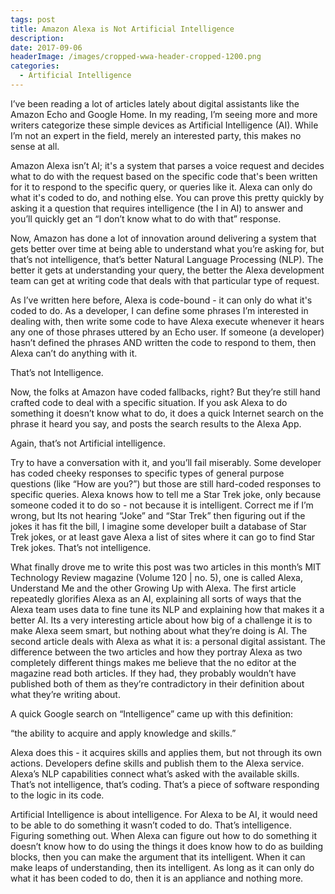 ```yaml
---
tags: post
title: Amazon Alexa is Not Artificial Intelligence
description: 
date: 2017-09-06
headerImage: /images/cropped-wwa-header-cropped-1200.png
categories: 
  - Artificial Intelligence
---
```


I’ve been reading a lot of articles lately about digital assistants like the Amazon Echo and Google Home. In my reading, I’m seeing more and more writers categorize these simple devices as Artificial Intelligence (AI). While I’m not an expert in the field, merely an interested party, this makes no sense at all.

Amazon Alexa isn’t AI; it's a system that parses a voice request and decides what to do with the request based on the specific code that's been written for it to respond to the specific query, or queries like it. Alexa can only do what it's coded to do, and nothing else. You can prove this pretty quickly by asking it a question that requires intelligence (the I in AI) to answer and you’ll quickly get an “I don’t know what to do with that” response.

Now, Amazon has done a lot of innovation around delivering a system that gets better over time at being able to understand what you’re asking for, but that’s not intelligence, that’s better Natural Language Processing (NLP). The better it gets at understanding your query, the better the Alexa development team can get at writing code that deals with that particular type of request.

As I’ve written here before, Alexa is code-bound - it can only do what it's coded to do. As a developer, I can define some phrases I’m interested in dealing with, then write some code to have Alexa execute whenever it hears any one of those phrases uttered by an Echo user. If someone (a developer) hasn’t defined the phrases AND written the code to respond to them, then Alexa can’t do anything with it.

That’s not Intelligence.

Now, the folks at Amazon have coded fallbacks, right? But they’re still hand crafted code to deal with a specific situation. If you ask Alexa to do something it doesn’t know what to do, it does a quick Internet search on the phrase it heard you say, and posts the search results to the Alexa App.

Again, that’s not Artificial intelligence.

Try to have a conversation with it, and you’ll fail miserably. Some developer has coded cheeky responses to specific types of general purpose questions (like “How are you?”) but those are still hard-coded responses to specific queries. Alexa knows how to tell me a Star Trek joke, only because someone coded it to do so - not because it is intelligent. Correct me if I’m wrong, but Its not hearing “Joke” and “Star Trek” then figuring out if the jokes it has fit the bill, I imagine some developer built a database of Star Trek jokes, or at least gave Alexa a list of sites where it can go to find Star Trek jokes. That’s not intelligence.

What finally drove me to write this post was two articles in this month’s MIT Technology Review magazine (Volume 120 | no. 5), one is called Alexa, Understand Me and the other Growing Up with Alexa. The first article repeatedly glorifies Alexa as an AI, explaining all sorts of ways that the Alexa team uses data to fine tune its NLP and explaining how that makes it a better AI. Its a very interesting article about how big of a challenge it is to make Alexa seem smart, but nothing about what they’re doing is AI. The second article deals with Alexa as what it is: a personal digital assistant. The difference between the two articles and how they portray Alexa as two completely different things makes me believe that the no editor at the magazine read both articles. If they had, they probably wouldn’t have published both of them as they’re contradictory in their definition about what they’re writing about.

A quick Google search on “Intelligence” came up with this definition:

“the ability to acquire and apply knowledge and skills.”

Alexa does this - it acquires skills and applies them, but not through its own actions. Developers define skills and publish them to the Alexa service. Alexa’s NLP capabilities connect what’s asked with the available skills. That’s not intelligence, that’s coding. That’s a piece of software responding to the logic in its code.

Artificial Intelligence is about intelligence. For Alexa to be AI, it would need to be able to do something it wasn’t coded to do. That’s intelligence. Figuring something out. When Alexa can figure out how to do something it doesn’t know how to do using the things it does know how to do as building blocks, then you can make the argument that its intelligent. When it can make leaps of understanding, then its intelligent. As long as it can only do what it has been coded to do, then it is an appliance and nothing more.